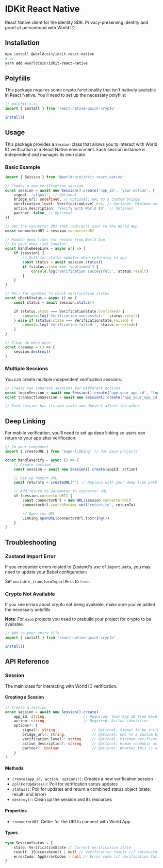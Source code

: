 # IDKit React Native

React Native client for the identity SDK. Privacy-preserving identity and proof of personhood with World ID.

## Installation

```bash
npm install @worldcoin/idkit-react-native
# or
yarn add @worldcoin/idkit-react-native
```

## Polyfills

This package requires some crypto functionality that isn't natively available in React Native. You'll need to set up the necessary polyfills:

```javascript
// polyfills.ts
import { install } from 'react-native-quick-crypto'

install()
```

## Usage

This package provides a `Session` class that allows you to interact with World ID verification in a React Native environment. Each session instance is independent and manages its own state.

### Basic Example

```typescript
import { Session } from '@worldcoin/idkit-react-native'

// Create a new verification session
const session = await new Session().create('app_id', 'your-action', {
	signal: 'signal', // Optional
	bridge_url: undefined, // Optional: URL to a custom bridge
	verification_level: VerificationLevel.Orb, // Optional: Minimum verification level
	action_description: 'Verify with World ID', // Optional
	partner: false, // Optional
})

// Get the connector URI that redirects user to the World App
const connectorURI = session.connectorURI

// Handle deep links for return from World App
// In your deep link handler:
const handleDeepLink = async url => {
	if (session) {
		// Poll for status updates when returning to app
		const status = await session.status()
		if (status.state === 'confirmed') {
			console.log('Verification successful:', status.result)
		}
	}
}

// Poll for updates to check verification status
const checkStatus = async () => {
	const status = await session.status()

	if (status.state === VerificationState.Confirmed) {
		console.log('Verification successful:', status.result)
	} else if (status.state === VerificationState.Failed) {
		console.log('Verification failed:', status.errorCode)
	}
}

// Clean up when done
const cleanup = () => {
	session.destroy()
}
```

### Multiple Sessions

You can create multiple independent verification sessions:

```typescript
// Create two separate sessions for different actions
const loginSession = await new Session().create('app_your_app_id', 'login')
const transactionSession = await new Session().create('app_your_app_id', 'transaction')

// Each session has its own state and doesn't affect the other
```

## Deep Linking

For mobile verification, you'll need to set up deep linking so users can return to your app after verification:

```typescript
// In your component
import { createURL } from 'expo-linking' // For Expo projects

const handleVerify = async () => {
	// Create session
	const session = await new Session().create(appId, action)

	// Set up return URL
	const returnTo = createURL('') // Replace with your deep link path

	// Add return_to parameter to connector URL
	if (session.connectorURI) {
		const connectorUrl = new URL(session.connectorURI)
		connectorUrl.searchParams.set('return_to', returnTo)

		// Open the URL
		Linking.openURL(connectorUrl.toString())
	}
}
```

## Troubleshooting

### Zustand Import Error

If you encounter errors related to Zustand's use of `import.meta`, you may need to update your Babel configuration:

Set `unstable_transformImportMeta` to `true`.

### Crypto Not Available

If you see errors about crypto not being available, make sure you've added the necessary polyfills

**Note**: For `expo` projects you need to prebuild your project for crypto to be available.

```javascript
// Add to your entry file
import { install } from 'react-native-quick-crypto'

install()
```

## API Reference

### Session

The main class for interacting with World ID verification.

#### Creating a Session

```typescript
// Create a session
const session = await new Session().create(
	app_id: string,                 // Required: Your App ID from Developer Portal
	action: string,                 // Required: Action identifier
	options?: {
		signal?: string,                // Optional: Signal to be included in the proof
		bridge_url?: string,            // Optional: URL to a custom bridge
		verification_level?: string,    // Optional: Minimum verification level
		action_description?: string,    // Optional: Human-readable action description
		partner?: boolean               // Optional: Whether this is a partner app
	}
)
```

#### Methods

-   `create(app_id, action, options?)`: Creates a new verification session
-   `pollForUpdates()`: Poll for verification status updates
-   `status()`: Poll for updates and return a combined status object (state, result, and error)
-   `destroy()`: Clean up the session and its resources

#### Properties

-   `connectorURI`: Getter for the URI to connect with World App

#### Types

```typescript
type SessionStatus = {
	state: VerificationState // Current verification state
	result: ISuccessResult | null // Verification result (if successful)
	errorCode: AppErrorCodes | null // Error code (if verification failed)
}
```

